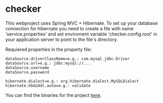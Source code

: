 checker
=======
This webproject uses Spring MVC + Hibernate.
To set up your database connection for hibernate you need to create a file with name 'service.properties' and 
set enviroment variable 'checker.config.root' in your application server to point to the file's directory.

Requiered properties in the property file:
```
dataSource.driverClassName=e.g.: com.mysql.jdbc.Driver
dataSource.url=e.g.: jdbc:mysql://...
dataSource.username
dataSource.password

hibernate.dialect=e.g.: org.hibernate.dialect.MySQLDialect
hibernate.hbm2ddl.auto=e.g.: validate
```

You can find the binaries for the project [here](https://github.com/janosmeszaros/checker/tree/master/binary).